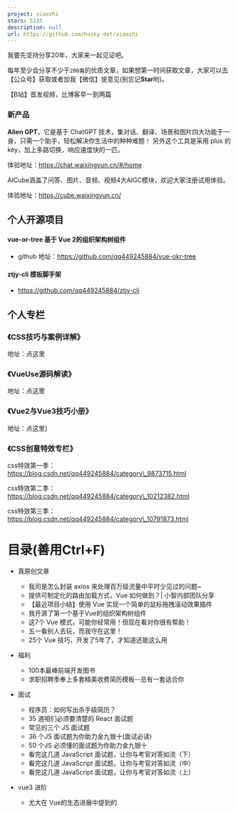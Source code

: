 ```yaml
---
project: xiaozhi
stars: 5135
description: null
url: https://github.com/husky-dot/xiaozhi
---
```


我要先坚持分享20年，大家来一起见证吧。

每年至少会分享不少于`200篇`的优质文章，如果想第一时间获取文章，大家可以去【公众号】获取或者加我【微信】提意见(别忘记**Star**哟)。

【B站】首发视频，比博客早一到两篇

### 新产品

**Alien GPT**，它是基于 ChatGPT 技术，集对话、翻译、场景和图片四大功能于一身，只需一个助手，轻松解决你生活中的种种难题！ 另外这个工具是采用 plus 的key，加上多路切换，响应速度快的一匹。

体验地址：https://chat.waixingyun.cn/#/home

AICube涵盖了问答、图片、音频、视频4大AIGC模块，欢迎大家注册试用体验。

体验地址：https://cube.waixingyun.cn/

个人开源项目
------

#### vue-or-tree 基于 Vue 2的组织架构树组件

-   github 地址：https://github.com/qq449245884/vue-okr-tree

#### ztjy-cli 模板脚手架

-   https://github.com/qq449245884/ztjy-cli

个人专栏
----

### 《CSS技巧与案例详解》

地址：点这里

### 《VueUse源码解读》

地址：点这里

### 《Vue2与Vue3技巧小册》

地址：点这里\]

### 《CSS创意特效专栏》

css特效第一季：https://blog.csdn.net/qq449245884/category\_9873715.html

css特效第二季：https://blog.csdn.net/qq449245884/category\_10212382.html

css特效第三季：https://blog.csdn.net/qq449245884/category\_10791873.html

目录(善用Ctrl+F)
============

-   真原创文章
    
    -   我司是怎么封装 axios 来处理百万级流量中平时少见过的问题~
    -   提供可制定化的路由加载方式，Vue 如何做到？| 小智内部团队分享
    -   【最近项目小结】使用 Vue 实现一个简单的鼠标拖拽滚动效果插件
    -   我开源了第一个基于Vue的组织架构树组件
    -   这7个 Vue 模式，可能你经常用！但现在看对你很有帮助！
    -   五一看别人去玩，而我守在这里！
    -   25个 Vue 技巧，开发了5年了，才知道还能这么用
-   福利
    
    -   100本最棒前端开发图书
    -   求职招聘季奉上多套精美收费简历模板--总有一套适合你
-   面试
    
    -   程序员：如何写出杀手级简历？
    -   35 道咱们必须要清楚的 React 面试题
    -   常见的三个 JS 面试题
    -   36 个JS 面试题为你助力金九银十(面试必读)
    -   50 个JS 必须懂的面试题为你助力金九银十
    -   看完这几道 JavaScript 面试题，让你与考官对答如流（下）
    -   看完这几道 JavaScript 面试题，让你与考官对答如流（中）
    -   看完这几道 JavaScript 面试题，让你与考官对答如流（上）
-   vue3 进阶
    
    -   尤大在 Vue的生态进展中提到的 <style> 动态变量注入是啥？
    -   介绍一下 Vue Conf 21 大会上：尤大提到 script setup 语法！
    -   我们团队在 Vue 3 Dev Tools 的帮助下，调试效率有了质的飞跃！
    -   Vuex 4 指南，使用 Vue3 的需要看看！
    -   一些你可能还不知事件技巧– Vue3更新
    -   Vue 3 生命周期完整指南
    -   Vue3 Teleport 简介，请过目，这个是真的好用！
    -   尤雨溪：Vue 3 计划放弃支持 IE11
    -   我问导师，Vue3有没有对应工具来生成漂亮的文档？ 用 Vitepress
    -   推荐 7 个 Vue2、Vue3 源码解密分析的开源项目
    -   何时何地使用 Vue 的作用域插槽
    -   用了很多动效，介绍 4个很 Nice 的 Veu 路由过渡动效！
    -   2021，排名前 15 的 Vue 后台管理模板
    -   总结一下，Vue3 与 Vue2 的Props、全局组件的异同点！
    -   关于 Vue3 这些知识，你可能还不知道!
    -   一文让你30分钟快速掌握Vue3
    -   Vue3 Compiler 优化细节，如何手写高性能渲染函数
    -   深入理解 Vue3 Reactivity API
    -   Vue3 Compiler 优化细节，如何手写高性能渲染函数
    -   不要再用Vue 2的思维写Vue 3了
    -   https://mp.weixin.qq.com/s/mPW-VTfeWVlktlyAom3LQg
-   TypeScript 深入浅出
    
    -   使用更具可读性的方式来设置 TypeScript 类型
    -   使用 TypeScript 常见困惑：interface 和 type 的区别是什么？
    -   比同事更秀? TS 这7个方法，你需要知道的！
    -   这 6 个 TS 新特性经常用到，用了之后我再也离不开它！
    
    熬夜不易，觉得有很大帮助的朋友可以赏杯咖啡(**不接受学生赞赏**)，赏了一定要加我微信跟我说。
    

-   vue 进阶
    
    -   关于 v-model 你需要知道的这一切！
    -   10个略骚的 Vue 开发技巧
    -   使用 Vue 开发的，这 7 个 VS Code 插件万万不可错过！
    -   Vue 官方成员 Hcy：怎么才能有尤雨溪一半强，该怎么学习？
    -   如何使用 Vue 命名插槽创建多个模板插槽？
    -   使用这 6个Vue加载动画库来减少我们网站的跳出率
    -   手把手教你如何在生产环境检查 Vue 应用程序
    -   vue源码中值得学习的方法
    -   Vue 中如何从插槽中发出数据
    -   一个孤独的孩子：我该不该将控制流指令写入通用结构组件中？
    -   对于组件的可重用性，大佬给出来6个级别的见解，一起过目一下！
    -   很多人不知道可以使用这种 key 的方式来对 Vue 组件进行重新渲染！
    -   很多人不知道 v-for 可以这样解构
    -   通过事例讲解如果在 Vue 创建及使用过滤器
    -   Vue 中，如何将函数作为 props 传递给组件
    -   如何在Vue 中管理 Mixins（搞懂这两点就足够了）
    -   如何实现 Vue 自定义组件中 hover 事件以及 v-model
    -   将多个属性传递给 Vue 组件的几种方式
    -   这 10 个技巧让你成为一个更好的 Vue 开发者
    -   vue 中4个级别的作用域
    -   Vue Template 修饰符和简写，让开发效率有所提高
    -   如何修复Vue中的 “this is undefined” 问题
    -   12 种使用 Vue 的最佳做法
    -   2020 年，Vue 受欢迎程序是否会超过 React？
    -   一个 Vue 模板可以有多个根节点(Fragments)?
    -   使用Vue 自定义文件选择器组件(基础虽简单，但思路我们要掌握)
    -   Vue 中的 Props 与 Data 细微差别，你知道吗？
    -   Vue 中 render 函数有点意思
    -   高级 Vue 技巧：控制父类的 slot
    -   Vue 中如何让 input 聚焦？(包含视频讲解)
    -   如何在 Vue 中使用 JSX 以及使用它的原因
    -   如何在Vue中动态添加类名
    -   Vue 中 强制组件重新渲染的正确方法
    -   Vue 和递归组件
    -   20 个新的且值得关注的 Vue 开源项目
    -   搞懂并学会运用 Vue 中的无状态组件
-   JavaScript 口袋书
    
    -   【JS 口袋书】第 1 和 2 章：JS简介及基础
        
    -   【JS 口袋书】第 3 章：JavaScript 函数
        
    -   【JS 口袋书】第 4 章：JS 引擎底层的工作原理
        
    -   【JS 口袋书】第 5 章：JS 对象生命周期的秘密
        
    -   【JS 口袋书】第 6 章：JS 中的闭包与模块
        
    -   【JS 口袋书】第 7 章：JS 中的类型转换与比较
        
    -   【JS 口袋书】第 8 章：以更细的角度来看 JS 中的 this
        
    -   【JS 口袋书】第 9 章：使用 JS 操作 HTML 元素
        
    -   【JS 口袋书】第 10 章：使用异步 JavaScript
        
    -   【JS 口袋书】第 11 章：HTML 表单及 localStorage 的使用
        
-   JavaScript 深入浅出
    
    -   巩固一下 JS 可选 (?.)操作符号，原来函数也可以用可选写法，又学到了！
        
    -   20个 Javascript 技巧，提高我们的摸鱼时间！
        
    -   宝，如何动态导入ECMAScript模块？
        
    -   该来的还是来了，盘点 ES12 中有新特性！
        
    -   5年前，学习 null 和 undefined ，现在有了新的认知，看看这位人才怎么说？
        
    -   你可能不知道，前端这6个有用的技术可以这么酷！
        
    -   12种 console 相关的方法，帮你快速提高调试效率！（建议收藏）
        
    -   搞定 parseInt() 的怪异行为
        
    -   JavaScript 25 岁了！
        
    -   如何在 JavaScript 中等分数组
        
    -   17个你可能还不知道 JS 技巧！
        
    -   JavaScript Lazy evaluation：可迭代对象与迭代器
        
    -   学会 Math 对象这 10 个方法，能让你事半功倍!
        
    -   初学者怎样学习 JS 更有效？六个方法供你参考！
        
    -   JavaScript 中如何判断变量是否为数字
        
    -   仅需 5 分钟，快速优化 Web 性能的10 个手段
        
    -   深入探讨 JavaScript 逻辑赋值运算符
        
    -   将你的 Virtual dom 渲染成 Canvas
        
    -   h如何用 JS 一次获取 HTML 表单的所有字段 ？
        
    -   10个好用的 HTML5 特性
        
    -   JavaScript 中 10 个需要掌握基础的问题
        
    -   9 个JavaScript 技巧
        
    -   比较JavaScript中的数据结构（数组与对象）
        
    -   JavaScript 中的函数式编程：函数，组合和柯里化
        
    -   对于 JavaScript 中循环之间的技术差异概述
        
    -   关于 JavaScript 错误处理的最完整指南(上半部)
        
    -   关于 JavaScript 错误处理的最完整指南(下半部)
        
    -   JavaScript 字符串中的 pad 方法！
        
    -   2020年，你应该知道 23 个非常有用的 NodeJs 库
        
    -   30 多个有内味道且笑死的人代码注释
        
    -   【必需知道】实用，完整的HTTP cookie指南
        
    -   【秘技】增强型的
        
    -   在 JavaScript 中如何检查对象为空
        
    -   在 JS 中检查变量是否为数组的多种方式，并说说 ES6 引入检查数组的缘起！
        
    -   17 个实用的图像特效库
        
    -   8 种用于前端性能分析工具
        
    -   要深入 JavaScript，你需要掌握这 36 个概念
        
    -   5 个 JS 数组技巧可提高你的开发技能
        
    -   一个有意思的方案：不借助后台和 JS ，只用 CSS 让一个列表编号倒序，你会怎么做？
        
    -   回答一下这 10 个最常见的 Javascript 问题
        
    -   初学者应该看的 Webpack 完整指南（2020）
        
    -   你可能不需要在 JavaScript 使用 switch 语句！
        
    -   你的函数有多快？使用 performance 监控前端性能
        
    -   我不知道还可以用 JS 做的 6 件事
        
    -   ES6 中 module 备忘清单，你可能知道 module 还可以这样用！
        
    -   这份 window.location 备忘单，让你更有条理解决地址路径问题！
        
    -   周末学会了 10个超级实用 Javascript 技巧!
        
    -   小智最近在学习正则，学习过程中发现这 6 个方便的正则表达式
        
    -   详解 ES10 中 Object.fromEntries() 的缘起
        
    -   JS执行上下文的两个阶段做了些啥？
        
    -   小智周末学习发现了 10 个好用JavaScript图像处理库
        
    -   JavaScript重构技巧 — 数组，类名和条件
        
    -   JavaScript 对象可以做到的三件事
        
    -   JavaScript重构技巧-降低函数复杂度
        
    -   JavaScript重构技巧-让函数简单明了
        
    -   JavaScript 如何读取本地文件
        
    -   如何写出优雅的 JS 代码，变量和函数的正确写法
        
    -   这些优化技巧可以避免我们在 JS 中过多的使用 IF 语句
        
    -   你知道 JS 中的模块导入有一个缺点吗？
        
    -   不要再到处使用 === 了
        
    -   知道临时死区你才能更好的使用 JS 变量
        
    -   为什么 JS 中的对象字面量很酷
        
    -   你知道 JavaScript 中的错误对象有哪些类型吗？
        
    -   上次24个实用 ES6 方法受到好评，这次再来 10个
        
    -   JavaScript中的类型检查有点麻烦
        
    -   【动画演示】JavaScript 引擎运行原理
        
    -   【动画演示】：事件循环 形象深动(JavaScript)
        
    -   【动画演示】：JS 作用域链不在话下
        
    -   你需要知道的 JavaScript 类(class)的这些知识
        
    -   JavaScript 中的无穷数(Infinity)
        
    -   回到基础：什么是DOM及DOM操作？
        
    -   34 个今年11月最受欢迎的 JavaScript 库
        
    -   13个需要知道的方法：使用 JavaScript 来操作 DOM
        
    -   JavaScript 中， 5 种增加代码可读性的最佳实践
        
    -   通过事例重温一下常见的 JS 中 15 种数组操作(备忘清单)
        
    -   重温一下 JS 进阶需要掌握的 13 个概念
        
    -   13 个 JS 数组精简技巧，一起来看看
        
    -   7 个沙雕又带有陷阱的 JS 面试题
        
    -   我对 JS 中相等和全等操作符转化过程一直很迷惑，直到有了这份算法
        
    -   JS 常用的技巧和几个鲜为人知的特性
        
    -   20多个小事例带你重温 ES10 新特性
        
    -   理清JS中的深拷贝与浅拷贝
        
    -   掌握JS函数中的几种参数形式（函数基础）
        
    -   JS 中几种轻松处理'this'指向方式
        
    -   所以你真的懂JavaScript?
        
    -   深入 JS 对象属性
        
    -   JS中，如何提高展开运算符的性能
        
    -   JS 如何创建、读取和删除cookie
        
    -   JS 前20个常用字符串方法及使用方式
        
    -   ES新提案：双问号操作符
        
    -   JS 可选链的好处
        
    -   5个 JS 解构有趣的用途
        
    -   用 JS 日期获取当前月的最后一天遇到的坑
        
-   CSS 技巧
    
    -   学姐叫我看 CSS 新出的容器查询，然后把公共组件重构成响应式的！
    -   宝， 来学习一下CSS中的宽高比，让 h5 开发更想你的夜！
    -   学会使用 CSS 自定义滚动条，能让你做的产品更有用户体验！
    -   深夜12点，头秃的那家伙，还在用 CSS 处理图片上的文字
    -   你应该知道的3个强大的CSS功能
    -   80%的前端会答错的问题：是什么元素？
    -   5种作为Web开发人员应避免的CSS做法
-   响应式网页中的高度设计，你认真的吗？
    
-   CSS垂直居中的七个方法
    
-   使用网络构建复杂布局超实用的技巧，赶紧收藏吧!
    
-   超越媒体查询：使用更新的特性进行响应式设计
    
-   多个你不知道的 CSS 居中方案！
    
-   深入了解 Flex 属性
    
-   一次解决你的图像尺寸和定位问题
    
-   5个好用的 CSS 函数
    
-   使用这些不太常用的 CSS 属性，让我在前端布局效率上，又提高了一个层次！
    
-   11 个文本输入和 6 个按钮操作 特效库
    
-   提升布局能力！理解 CSS 的多种背景及使用场景和技巧
    
-   12 个炫酷背景特效库
    
-   一文学会使用 CSS 中的 min(), max(), clamp() 以及它们的使用场景
    
-   又一个布局利器， CSS 伪类 :placeholder-shown
    
-   历时4个多月，学习了这 66 个CSS 特效
    
-   Web 技术：CSS最小和最大(宽度/高度)知识点及优缺点
    
-   前端如何提高用户体验：增强可点击区域的大小
    
-   CSS Viewport 单位，很多人还不知道使用它来快速布局！
    
-   小智在这3年开发中遇到的 CSS 问题及解决方案，有大佬帮他总结好了 ！
    
-   这些 CSS 伪类，你可能还不知道，可以用起来了！
    
-   让我们学会使用 CSS 计数器
    
-   CSS 中 关于 Overflow ，你需要了解的这些知识点！
    
-   CSS中的混合模式，制作高级特效的必备技巧
    
-   CSS 伪元素的一些罕见用例
    
-   我发现了7个关于 CSS backgroundImage 好用的技巧
    
-   CSS 中你需要知道 auto 的一切！
    
-   你可能还不知的 7 个 CSS 好用的属性
    
-   27 个 CSS 面试的高频考点助力金三银四
    
-   能解决 80% 需求的 10个 CSS动画库
    
-   如何使用SASS编写可重用的CSS
    

#### JavaScript是如何工作的系列

1.  JavaScript是如何工作的：引擎，运行时和调用堆栈的概述
    
2.  JavaScript是如何工作的：深入V8引擎&编写优化代码的5个技巧
    
3.  JavaScript如何工作:内存管理+如何处理4个常见的内存泄漏
    
4.  JavaScript是如何工作的:事件循环和异步编程的崛起+ 5种使用 async/await 更好地编码方式
    
5.  JavaScript是如何工作: 深入探索 websocket 和HTTP/2与SSE +如何选择正确的路径
    
6.  JavaScript是如何工作的:与 WebAssembly比较 及其使用场景
    
7.  JavaScript是如何工作的:Web Workers的构建块+ 5个使用他们的场景
    
8.  JavaScript 是如何工作的：Service Worker 的生命周期及使用场景
    
9.  JavaScript是如何工作的:Web推送通知的机制
    
10.  JavaScript是如何工作的:使用 MutationObserver 跟踪 DOM 的变化
    
11.  JavaScript是如何工作的:渲染引擎和优化其性能的技巧
    
12.  JavaScript 是如何工作的：深入网络层 + 如何优化性能和安全
    
13.  JavaScript是如何工作的: CSS 和 JS 动画底层原理及如何优化它们的性能
    
14.  JavaScript 是如何工作的：解析、抽象语法树（AST）+ 提升编译速度5个技巧
    
15.  JavaScript是如何工作的：深入类和继承内部原理+Babel和 TypeScript 之间转换
    
16.  JavaScript是如何工作的:存储引擎+如何选择合适的存储API
    
17.  JavaScript 是如何工作: Shadow DOM 的内部结构+如何编写独立的组件
    
18.  JavaScript 是如何工作的:WebRTC 和对等网络的机制
    
19.  JavaScript 是如何工作的：编写自己的 Web 开发框架 + React 及其虚拟 DOM 原理
    
20.  JavaScript 是如何工作的：模块的构建以及对应的打包工具
    
21.  JavaScript 是如何工作的：JavaScript 的内存模型
    
22.  JavaScript 是如何工作的：JavaScript 的共享传递和按值传递
    
23.  JS引擎:它们是如何工作的?从调用堆栈到Promise，需要知道的所有内容
    
24.  22+ 高频实用的 JavaScript 片段 （2020年）
    

赞赏码
===

熬夜不易，觉得有很大帮助的朋友可以赏杯咖啡(**不接受学生赞赏**)，赏了一定要加我微信跟我说。

鸣谢
==

**代码部署后可能存在的BUG没法实时知道，事后为了解决这些BUG，花了大量的时间进行log 调试，这边顺便给大家推荐一个好用的BUG监控工具 Fundebug。**

加我个人微信回复 **"加群"** 或者关注公众号，并进入公众号 **\[进群交流\]** ，添加好友即可。 群里工作日我每天都会以红包的形式来互动交流，朋友圈也会经常分享一些前端视频教程，个个教程都是干货。

微信搜索 **\[大迁世界\]** ，第一时间阅读或者扫描下方的二维码。
